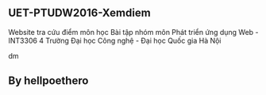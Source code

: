 ## UET-PTUDW2016-Xemdiem

Website tra cứu điểm môn học
Bài tập nhóm môn Phát triển ứng dụng Web - INT3306 4
Trường Đại học Công nghệ - Đại học Quốc gia Hà Nội

dm

## By hellpoethero